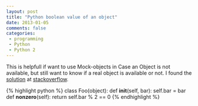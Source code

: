 ```yaml
---
layout: post
title: "Python boolean value of an object"
date: 2013-01-05
comments: false
categories:
 - programming
 - Python
 - Python 2
---
```

This is helpfull if want to use Mock-objects in Case an Object is not available, but still want to know if a real object is available or not. I found the [solution][link] at [stackoverflow][link].

{% highlight python %}
class Foo(object):
    def __init__(self, bar):
        self.bar = bar
    def __nonzero__(self):
        return self.bar % 2 == 0
{% endhighlight %}

[link]: "http://stackoverflow.com/questions/1087135/boolean-value-of-objects-in-python"
